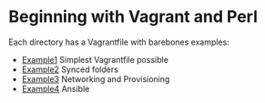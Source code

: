 # Beginning with Vagrant and Perl

Each directory has a Vagrantfile with barebones examples:

* [Example1](./example1) Simplest Vagrantfile possible
* [Example2](./example2) Synced folders
* [Example3](./example3) Networking and Provisioning
* [Example4](./example4) Ansible